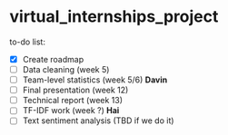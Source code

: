 # virtual_internships_project

to-do list:
- [x] Create roadmap
- [ ] Data cleaning (week 5)
- [ ] Team-level statistics (week 5/6) __Davin__
- [ ] Final presentation (week 12)
- [ ] Technical report (week 13)
- [ ] TF-IDF work (week ?) __Hai__
- [ ] Text sentiment analysis (TBD if we do it)
